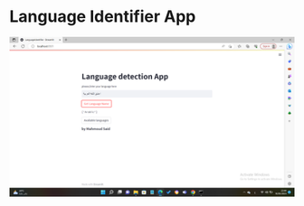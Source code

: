 # Language Identifier App
![Deployment](https://github.com/bozekry/LanguageIdentifier-App/blob/main/Screenshot%20(106).png)
